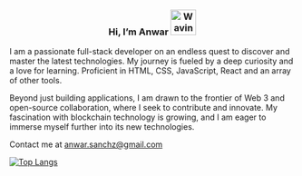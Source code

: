 

<h3 align="center" font-size="30px">
    Hi, I’m Anwar
    <img src="https://raw.githubusercontent.com/nixin72/nixin72/master/wave.gif" 
         alt="Waving hand animated gif"
         height="45"
         width="45" />
</h3>


I am a passionate full-stack developer on an endless quest to discover and master the latest technologies. 
My journey is fueled by a deep curiosity and a love for learning.
Proficient in HTML, CSS, JavaScript, React and an array of other tools.

Beyond just building applications, I am drawn to the frontier of Web 3 and open-source collaboration, where I seek to contribute and innovate.
My fascination with blockchain technology is growing, and I am eager to immerse myself further into its new technologies.

Contact me at anwar.sanchz@gmail.com

[![Top Langs](https://github-readme-stats.vercel.app/api/top-langs/?username=zleypner)](https://github.com/anuraghazra/github-readme-stats)
